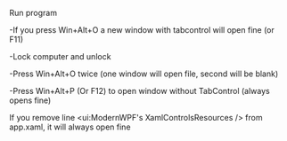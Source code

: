 Run program

-If you press Win+Alt+O a new window with tabcontrol will open fine (or F11)

-Lock computer and unlock

-Press Win+Alt+O twice (one window will open file, second will be blank)

-Press Win+Alt+P (Or F12) to open window without TabControl (always opens fine) 

If you remove line <ui:ModernWPF's XamlControlsResources /> from app.xaml, it will always open fine
